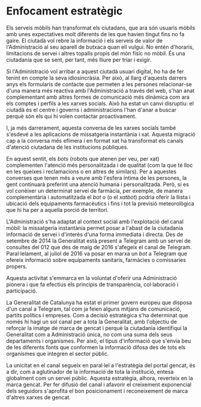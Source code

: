 # Enfocament estratègic

Els serveis mòbils han transformat els ciutadans, que ara són usuaris mòbils amb unes expectatives molt diferents de les que havien tingut fins no fa gaire. El ciutadà vol rebre la informació i els serveis de valor de l'Administració al seu aparell de butxaca quan ell vulgui. No entén d'horaris, limitacions de servei i altres topalls propis del món físic no mòbil. És una ciutadania que se sent, per tant, més lliure per triar i exigir.  

Si l'Administració vol arribar a aquest ciutadà usuari digital, ho ha de fer tenint en compte la seva idiosincràsia. Per això, al llarg d'aquests darrers anys els formularis de contacte que permeten a les persones relacionar-se d'una manera més reactiva amb l'Administració a través del web, s'han anat complementant amb altres formes de comunicació més dinàmica com ara els comptes i perfils a les xarxes socials. Això ha estat un canvi disruptiu: el ciutadà és el centre i governs i administracions l'han d'anar a buscar perquè són els qui hi volen contactar proactivament.  

I, ja més darrerament, aquesta conversa de les xarxes socials també s'esdevé a les aplicacions de missatgeria instantània i xat. Aquesta migració cap a la conversa més efímera i en format xat ha transformat els canals d'atenció ciutadana de les institucions públiques.  

En aquest sentit, els _bots_ (robots que atenen per veu, per xat) complementen l'atenció més personalitzada i de qualitat (com la que té lloc en les queixes i reclamacions o en altres de similars). Per a aquestes converses que tenen més a veure amb l'esfera íntima de les persones, la gent continuarà preferint una atenció humana i personalitzada. Però, si es vol conèixer un determinat servei de farmàcia, per exemple, de manera complementària i automatitzada el _bot_ o (o el _xatbot_) podria oferir la llista i ubicació dels equipaments farmacèutics i fins i tot la previsió meteorològica que hi ha per a aquella porció de territori.  

L'Administració s'ha adaptat al context social amb l'explotació del canal mòbil: la missatgeria instantània permet posar a l'abast de la ciutadania informació de servei i d'interès d'una forma immediata i directa.  Des de setembre de 2014 la Generalitat està present a Telegram amb un servei de consultes del 012 que des de maig de 2016 s'afegeix el canal de Telegram. Paral·lelament, al juliol de 2016 va posar en marxa un _bot_ a Telegram que ofereix informació sobre equipaments sanitaris, farmàcies o comissaries propers.  

Aquesta activitat s'emmarca en la voluntat d'oferir una Administració pionera i que fa efectius els principis de transparència, col·laboració i participació.  

La Generalitat de Catalunya ha estat el primer govern europeu que disposa d'un canal a Telegram, tal com ja feien alguns mitjans de comunicació, partits polítics i empreses. Com a decisió estratègica s'ha determinat que només hi hagi un sol canal per a tota la Generalitat, amb l'objectiu de reforçar la imatge de marca de gencat i perquè la ciutadania identifiqui la Generalitat com a Administració única, no com una suma dels seus departaments i organismes. Per això, el tipus d'informació que s'envia beu de les diferents fonts que conformen la informació difosa des de tots els organismes que integren el sector públic.  

La unicitat en el canal segueix en paral·lel a l'estratègia del portal gencat, és a dir, com a aglutinador de la informació de tota la institució, entesa globalment com un servei públic. Aquesta estratègia, alhora, reverteix en la marca gencat. Per fer difusió del canal i afavorir el creixement exponencial dels seguidors s'aprofita el bon posicionament i reconeixement de marca d'altres xarxes de gencat.  
